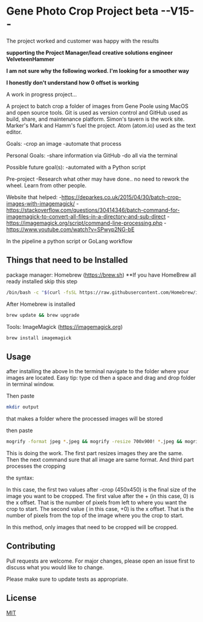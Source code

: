 # Gene Photo Crop Project beta --V15--

The project worked and customer was happy with the results  


**supporting the Project Manager/lead creative solutions engineer VelveteenHammer**  

**I am not sure why the following worked. I'm looking for a smoother way**

**I honestly don't understand how 0 offset is working**





 A work in progress project...

A project to batch crop a folder of images from Gene Poole using MacOS and
open source tools. Git is used as version control and GitHub used as build, share,
and maintenance platform. Simon's tavern is the work site. Marker's Mark and
Hamm's fuel the project. Atom (atom.io) used as the text editor.

Goals:
  -crop an image
  -automate that process

Personal Goals:
  -share information via GitHub
  -do all via the terminal

Possible future goal(s):
  -automated with a Python script

Pre-project
  -Research what other may have done.. no need to rework the wheel.
  Learn from other people.

Website that helped:
    -https://deparkes.co.uk/2015/04/30/batch-crop-images-with-imagemagick/
    -https://stackoverflow.com/questions/30414346/batch-command-for-imagemagick-to-convert-all-files-in-a-directory-and-sub-direct
    -https://imagemagick.org/script/command-line-processing.php
    -https://www.youtube.com/watch?v=SPwyp2NG-bE

In the pipeline a python script or GoLang workflow



##

## Things that need to be Installed

package manager: Homebrew (https://brew.sh) **If you have HomeBrew all ready installed skip this step

```bash
/bin/bash -c "$(curl -fsSL https://raw.githubusercontent.com/Homebrew/install/HEAD/install.sh)"
```
After Homebrew is installed

```bash
brew update && brew upgrade
```

Tools: ImageMagick (https://imagemagick.org)

```bash
brew install imagemagick
````


## Usage

after installing the above
In the terminal navigate to the folder where your images are located. Easy tip:
type cd then a space and drag and drop folder in terminal window.

Then paste
```bash
mkdir output
```
that makes a folder where the processed images will be stored


then paste
```bash
mogrify -format jpeg *.jpeg && mogrify -resize 700x900! *.jpeg && mogrify -format jpeg *.jpeg && mogrify -crop 450x450+0+0 -path ./output *.jpeg
```
This is doing the work. The first part resizes images they are the same. Then the next command sure that all image are same format. And third part processes the cropping

the syntax:

In this case, the first two values after -crop (450x450) is the final size of the image you want to be cropped. The first value after the + (in this case, 0) is the x offset. That is the number of pixels from left to where you want the crop to start. The second value ( in this case, +0) is the x offset. That is the number of pixels from the top of the image where you the crop to start.

In this method, only images that need to be cropped will be cropped.

## Contributing
Pull requests are welcome. For major changes, please open an issue first to discuss what you would like to change.

Please make sure to update tests as appropriate.

## License
[MIT](https://choosealicense.com/licenses/mit/)
